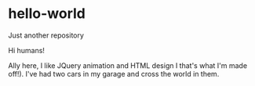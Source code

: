 # hello-world
Just another repository

Hi humans!

Ally here, I like JQuery animation and HTML design I that's what I'm made off!).
I've had two cars in my garage and cross the world in them.

